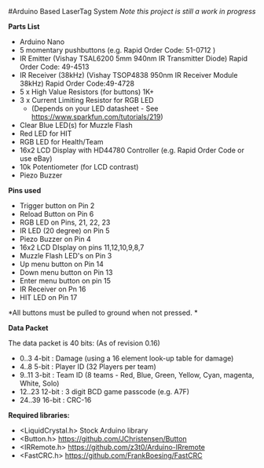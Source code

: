 #Arduino Based LaserTag System
*Note this project is still a work in progress*


**Parts List**

* Arduino Nano
* 5 momentary pushbuttons (e.g. Rapid Order Code: 51-0712 )
* IR Emitter (Vishay TSAL6200 5mm 940nm IR Transmitter Diode) Rapid Order Code:  49-4513
* IR Receiver (38kHz) (Vishay TSOP4838 950nm IR Receiver Module 38kHz) Rapid Order Code:49-4728 
* 5 x High Value Resistors (for buttons) 1K+
* 3 x Current Limiting Resistor for RGB LED 
  * (Depends on your LED datasheet - See https://www.sparkfun.com/tutorials/219) 
* Clear Blue LED(s) for Muzzle Flash
* Red LED for HIT
* RGB LED for Health/Team
* 16x2 LCD Display with HD44780 Controller (e.g. Rapid Order Code or use eBay)
* 10k Potentiometer (for LCD contrast)
* Piezo Buzzer


**Pins used**

* Trigger button on Pin 2
* Reload Button on Pin 6
* RGB LED on Pins, 21, 22, 23
* IR LED (20 degree) on Pin 5
* Piezo Buzzer on Pin 4
* 16x2 LCD DIsplay on pins 11,12,10,9,8,7
* Muzzle Flash LED's on Pin 3
* Up menu button on Pin 14
* Down menu button on Pin 13
* Enter menu button on pin 15
* IR Receiver on Pn 16
* HIT LED on Pin 17

*All buttons must be pulled to ground when not pressed. *


**Data Packet**

The data packet is 40 bits: (As of revision 0.16)

* 0..3     4-bit  : Damage (using a 16 element look-up table for damage) 
* 4..8     5-bit  : Player ID (32 Players per team)
* 9..11    3-bit  : Team ID (8 teams - Red, Blue, Green, Yellow, Cyan, magenta, White, Solo)
* 12..23   12-bit : 3 digit BCD game passcode (e.g. A7F)      
* 24..39   16-bit : CRC-16


**Required libraries:**

* <LiquidCrystal.h>  Stock Arduino library
* <Button.h>         https://github.com/JChristensen/Button
* <IRRemote.h>       https://github.com/z3t0/Arduino-IRremote
* <FastCRC.h>        https://github.com/FrankBoesing/FastCRC




